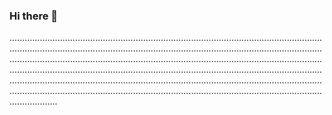 ### Hi there 👋

...........................................................................................................................................................................................................................................................................................................................................................................................................................................................................................................................................................................................................................................................................................................................................................................................